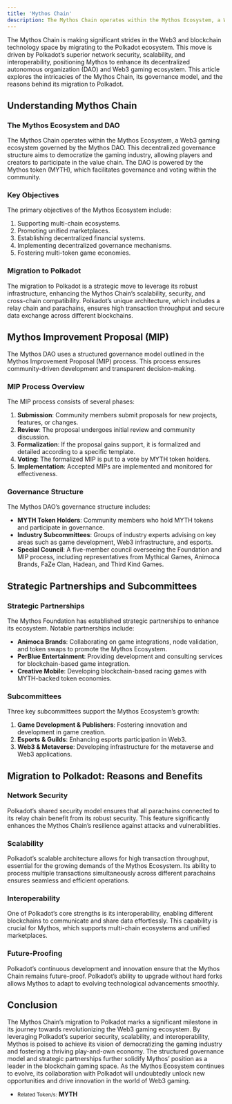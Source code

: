 ```yaml
---
title: 'Mythos Chain'
description: The Mythos Chain operates within the Mythos Ecosystem, a Web3 gaming ecosystem governed by the Mythos DAO.
---
```


The Mythos Chain is making significant strides in the Web3 and blockchain technology space by migrating to the Polkadot ecosystem. This move is driven by Polkadot’s superior network security, scalability, and interoperability, positioning Mythos to enhance its decentralized autonomous organization (DAO) and Web3 gaming ecosystem. This article explores the intricacies of the Mythos Chain, its governance model, and the reasons behind its migration to Polkadot.

## Understanding Mythos Chain

### The Mythos Ecosystem and DAO

The Mythos Chain operates within the Mythos Ecosystem, a Web3 gaming ecosystem governed by the Mythos DAO. This decentralized governance structure aims to democratize the gaming industry, allowing players and creators to participate in the value chain. The DAO is powered by the Mythos token (MYTH), which facilitates governance and voting within the community.

### Key Objectives

The primary objectives of the Mythos Ecosystem include:

1. Supporting multi-chain ecosystems.
2. Promoting unified marketplaces.
3. Establishing decentralized financial systems.
4. Implementing decentralized governance mechanisms.
5. Fostering multi-token game economies.

### Migration to Polkadot

The migration to Polkadot is a strategic move to leverage its robust infrastructure, enhancing the Mythos Chain’s scalability, security, and cross-chain compatibility. Polkadot’s unique architecture, which includes a relay chain and parachains, ensures high transaction throughput and secure data exchange across different blockchains.

Mythos Improvement Proposal (MIP)
---------------------------------

The Mythos DAO uses a structured governance model outlined in the Mythos Improvement Proposal (MIP) process. This process ensures community-driven development and transparent decision-making.

### MIP Process Overview

The MIP process consists of several phases:

1. **Submission**: Community members submit proposals for new projects, features, or changes.
2. **Review**: The proposal undergoes initial review and community discussion.
3. **Formalization**: If the proposal gains support, it is formalized and detailed according to a specific template.
4. **Voting**: The formalized MIP is put to a vote by MYTH token holders.
5. **Implementation**: Accepted MIPs are implemented and monitored for effectiveness.

### Governance Structure

The Mythos DAO’s governance structure includes:

- **MYTH Token Holders**: Community members who hold MYTH tokens and participate in governance.
- **Industry Subcommittees**: Groups of industry experts advising on key areas such as game development, Web3 infrastructure, and esports.
- **Special Council**: A five-member council overseeing the Foundation and MIP process, including representatives from Mythical Games, Animoca Brands, FaZe Clan, Hadean, and Third Kind Games.

Strategic Partnerships and Subcommittees
----------------------------------------

### Strategic Partnerships

The Mythos Foundation has established strategic partnerships to enhance its ecosystem. Notable partnerships include:

- **Animoca Brands**: Collaborating on game integrations, node validation, and token swaps to promote the Mythos Ecosystem.
- **PerBlue Entertainment**: Providing development and consulting services for blockchain-based game integration.
- **Creative Mobile**: Developing blockchain-based racing games with MYTH-backed token economies.

### Subcommittees

Three key subcommittees support the Mythos Ecosystem’s growth:

1. **Game Development &amp; Publishers**: Fostering innovation and development in game creation.
2. **Esports &amp; Guilds**: Enhancing esports participation in Web3.
3. **Web3 &amp; Metaverse**: Developing infrastructure for the metaverse and Web3 applications.

Migration to Polkadot: Reasons and Benefits
-------------------------------------------

### Network Security

Polkadot’s shared security model ensures that all parachains connected to its relay chain benefit from its robust security. This feature significantly enhances the Mythos Chain’s resilience against attacks and vulnerabilities.

### Scalability

Polkadot’s scalable architecture allows for high transaction throughput, essential for the growing demands of the Mythos Ecosystem. Its ability to process multiple transactions simultaneously across different parachains ensures seamless and efficient operations.

### Interoperability

One of Polkadot’s core strengths is its interoperability, enabling different blockchains to communicate and share data effortlessly. This capability is crucial for Mythos, which supports multi-chain ecosystems and unified marketplaces.

### Future-Proofing

Polkadot’s continuous development and innovation ensure that the Mythos Chain remains future-proof. Polkadot’s ability to upgrade without hard forks allows Mythos to adapt to evolving technological advancements smoothly.

Conclusion
----------

The Mythos Chain’s migration to Polkadot marks a significant milestone in its journey towards revolutionizing the Web3 gaming ecosystem. By leveraging Polkadot’s superior security, scalability, and interoperability, Mythos is poised to achieve its vision of democratizing the gaming industry and fostering a thriving play-and-own economy. The structured governance model and strategic partnerships further solidify Mythos’ position as a leader in the blockchain gaming space. As the Mythos Ecosystem continues to evolve, its collaboration with Polkadot will undoubtedly unlock new opportunities and drive innovation in the world of Web3 gaming.

- <small>Related Token/s:</small> **MYTH**
